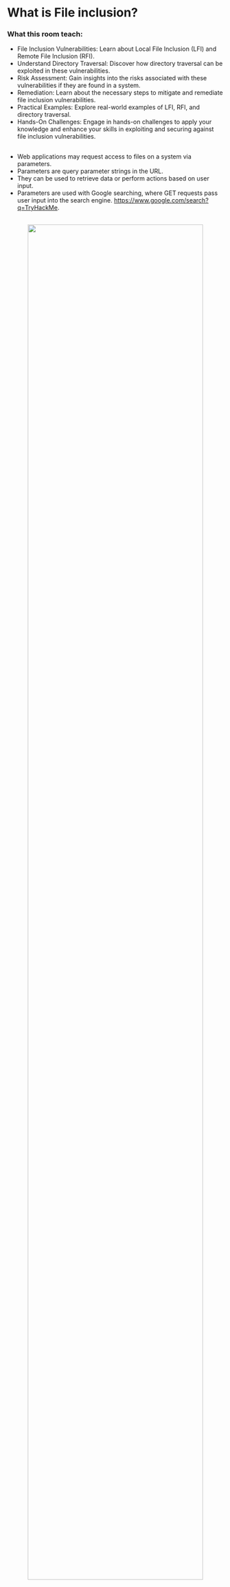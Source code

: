 # What is File inclusion?

<h3>What this room teach:</h3>

- File Inclusion Vulnerabilities: Learn about Local File Inclusion (LFI) and Remote File Inclusion (RFI).
- Understand Directory Traversal: Discover how directory traversal can be exploited in these vulnerabilities.
- Risk Assessment: Gain insights into the risks associated with these vulnerabilities if they are found in a system.
- Remediation: Learn about the necessary steps to mitigate and remediate file inclusion vulnerabilities.
- Practical Examples: Explore real-world examples of LFI, RFI, and directory traversal.
- Hands-On Challenges: Engage in hands-on challenges to apply your knowledge and enhance your skills in exploiting and securing against file inclusion vulnerabilities.

<h2></h2>

- Web applications may request access to files on a system via parameters.
- Parameters are query parameter strings in the URL.
- They can be used to retrieve data or perform actions based on user input.
- Parameters are used with Google searching, where GET requests pass user input into the search engine. https://www.google.com/search?q=TryHackMe.

<p align="center">
<br/>
<img src="https://i.imgur.com/dXlOFFY.png" height="90%" width="90%" alt=""/>
<br />

- User requests file access from a web server via an HTTP request.
- The request includes a specific file to display, such as "userCV.pdf."
- The format of the request is typically like "http://webapp.thm/get.php?file=userCV.pdf."
- "file" is a parameter in the request, and "userCV.pdf" is the desired file to access.
- This scenario illustrates a common method for requesting and displaying files in a web application.

<p align="center">
<br/>
<img src="https://i.imgur.com/HI5pnpw.png" height="90%" width="90%" alt=""/>
<br />

<h2></h2>

<h3>Why do File inclusion vulnerabilities happen?﻿</h3>

- File inclusion vulnerabilities are widespread in poorly written web applications.
- These vulnerabilities commonly affect programming languages like PHP.
- The main problem lies in the lack of proper input validation.
- User inputs are not sanitized or validated, allowing users to control them.
- Lack of validation enables users to pass arbitrary input to functions, leading to vulnerabilities.


<h3>What is the risk of File inclusion?</h3>

- File inclusion vulnerabilities can be exploited by attackers to access sensitive data like code and credentials.
- Attackers can use file inclusion in conjunction with other methods to achieve `Remote Command Execution` (RCE).
- It's crucial to identify and mitigate file inclusion vulnerabilities to protect web applications and operating systems.


<h2></h2>

# Path Traversal

- Path Traversal also known as Directory Traversal, is a web security vulnerability.
- It enables attackers to access server resources like local files.
- Attackers manipulate the web app's URL to locate and access files outside its root directory.
- Path traversal vulnerabilities stem from user input being used in functions like file_get_contents in PHP.
- The vulnerability is usually caused by inadequate input validation or filtering, not the function itself.
- In PHP, file_get_contents is used to read file content.

<p align="center">
<br/>
<img src="https://i.imgur.com/ZkcxsCL.png" height="90%" width="90%" alt=""/>
<br />
The following graph shows how a web application stores files in /var/www/app. The happy path would be the user requesting the contents of userCV.pdf from a defined path /var/www/app/CVs.

<h2></h2>

- URL parameters can be tested by adding payloads to analyze web application behavior.
- Path traversal attacks, also called dot-dot-slash attacks, exploit directory traversal using "../" to move up directories.
- Attackers can find entry points like "get.php?file=" and attempt to access sensitive files, e.g., "../../../../etc/passwd."
- Web application security should address and mitigate path traversal vulnerabilities to prevent unauthorized access to sensitive files.

<p align="center">
<br/>
<img src="https://i.imgur.com/sIAenYp.png" height="90%" width="90%" alt=""/>
<br />

- Lack of input validation can lead to serious security vulnerabilities.
- Web applications should always access files from trusted locations, such as /var/www/app/CVs.
- Directory traversal attacks can exploit unchecked input and potentially access sensitive system files like /etc/passwd.
- Proper input validation and access controls are essential to prevent such security risks.

<p align="center">
<br/>
<img src="https://i.imgur.com/pXzEHDS.png" height="90%" width="90%" alt=""/>
<br />
As a result, the web application sends back the file's content to the user.

<h2></h2>

<h3>Windows Server</h3>

- Attackers must tailor their web application exploits to the target server's operating system.
- When targeting a Windows server, the attacker should provide Windows file paths.
- Examples of potential Windows file paths for an attacker include "../../../../boot.ini" and "../../../../windows/win.ini".
- These paths can be used in malicious requests to access specific files on the target server.

<h2></h2>

<h3>Linux</h3>

The same concept applies here as with Linux operating systems, where we climb up directories until it reaches the root directory, which is usually c:\.

Some common OS files you could use when testing:

<p align="center">
<br/>
<img src="https://i.imgur.com/SafUKGG.png" height="90%" width="90%" alt=""/>
<br />

<h2></h2>

<h3>What function causes path traversal vulnerabilities in PHP?</h3>

Answer: `file_get_contents`


<h2></h2>

# Local File Inclusion - LFI

- LFI attacks often result from a lack of developer security awareness.
- PHP functions like `include`, `require`, `include_once`, and `require_once` can make web applications vulnerable to LFI attacks.
- LFI vulnerabilities can also occur in languages like ASP, JSP, and Node.js.
- LFI exploits are based on path traversal concepts.

<h2></h2>

<h3>LFI Scenarios</h3>

1. Suppose the web application provides two languages, and the user can select between the EN and AR

- PHP code utilizes a GET request with a "lang" URL parameter to determine which page to load.
- You can make HTTP requests like this: http://webapp.thm/index.php?lang=EN.php (for English) or http://webapp.thm/index.php?lang=AR.php (for Arabic).
- The English and Arabic pages (EN.php and AR.php) should be in the same directory as the PHP script.

<p align="center">
<br/>
<img src="https://i.imgur.com/tMjCDYm.png" height="90%" width="90%" alt=""/>
<br />

- Without proper input validation, it's theoretically possible to access and display any readable file on the server.
- The example URL provided, http://webapp.thm/get.php?file=/etc/passwd, could be used to attempt reading the /etc/passwd file on a Linux server.
- The /etc/passwd file contains sensitive information about Linux users, making it a potential security risk when accessed without authorization.
- It underscores the importance of implementing robust input validation and security measures in web applications to prevent unauthorized access to sensitive files. 

In this case, it works because there isn't a directory specified in the include function and no input validation.

<p align="center">
<br/>
<img src="https://i.imgur.com/fcBvq7W.png" height="90%" width="90%" alt=""/>
<br />

2. Next, In the following code, the developer decided to specify the directory inside the function.

- The code uses the "include" function to include PHP pages from the "languages" directory based on the "lang" parameter.
- Lack of input validation in the code makes it vulnerable to URL manipulation.
- An attacker can potentially replace the "lang" parameter with sensitive files like "/etc/passwd" due to this vulnerability.

<p align="center">
<br/>
<img src="https://i.imgur.com/f44M3iC.png" height="90%" width="90%" alt=""/>
<br />

- Payload resembles path traversal.
- Utilizes the 'include' function to include called files in the current page.
- Exploit example: http://webapp.thm/index.php?lang=../../../../etc/passwd.

<h2></h2>

<h3>Question 1: Give Lab #1 a try to read /etc/passwd. What would the request URI be</h3>

Answer:`//lab1.php?file=/etc/passwd`

<h3>Question 2: In Lab #2, what is the directory specified in the include function?</h3>

<p align="center">
<br/>
<img src="https://i.imgur.com/YSfjMgO.png" height="90%" width="90%" alt=""/>
<br />

Answer: `Includes`


<h2></h2>

# Local File Inclusion - LFI #2

A couple of techniques to bypass the filter within the include function.

1.  In the first two cases, we checked the code for the web app, and then we knew how to exploit it. However, in this case, we are performing black box testing, in which we don't have the source code. In this case, errors are significant in understanding how the data is passed and processed into the web app.
